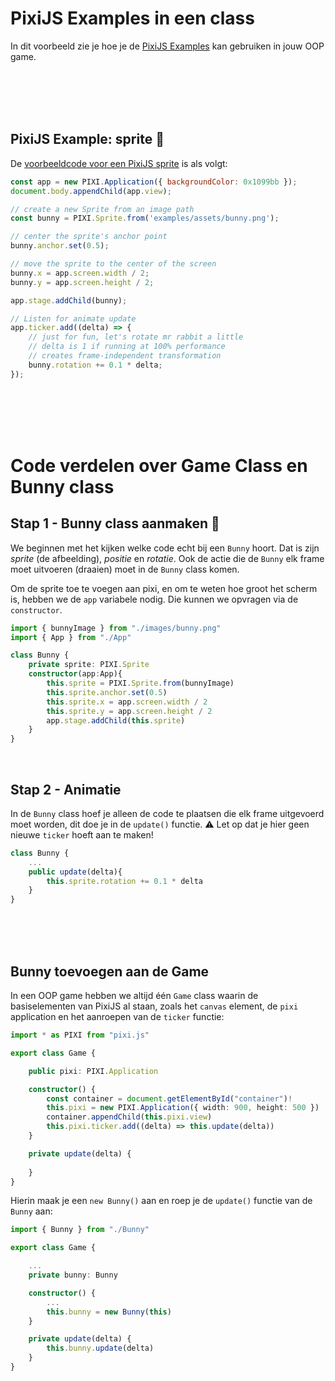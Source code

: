 # PixiJS Examples in een class

In dit voorbeeld zie je hoe je de [PixiJS Examples](https://pixijs.io/examples/) kan gebruiken in jouw OOP game.

<br>
<br>
<br>
<br>

## PixiJS Example: sprite 🐰 

De [voorbeeldcode voor een PixiJS sprite](https://pixijs.io/examples/#/sprite/basic.js) is als volgt:

```javascript
const app = new PIXI.Application({ backgroundColor: 0x1099bb });
document.body.appendChild(app.view);

// create a new Sprite from an image path
const bunny = PIXI.Sprite.from('examples/assets/bunny.png');

// center the sprite's anchor point
bunny.anchor.set(0.5);

// move the sprite to the center of the screen
bunny.x = app.screen.width / 2;
bunny.y = app.screen.height / 2;

app.stage.addChild(bunny);

// Listen for animate update
app.ticker.add((delta) => {
    // just for fun, let's rotate mr rabbit a little
    // delta is 1 if running at 100% performance
    // creates frame-independent transformation
    bunny.rotation += 0.1 * delta;
});
```

<br>
<br>
<br>
<br>

# Code verdelen over Game Class en Bunny class

## Stap 1 - Bunny class aanmaken 🐰 

We beginnen met het kijken welke code echt bij een `Bunny` hoort. Dat is zijn *sprite* (de afbeelding), *positie* en *rotatie*. Ook de actie die de `Bunny` elk frame moet uitvoeren (draaien) moet in de `Bunny` class komen.

Om de sprite toe te voegen aan pixi, en om te weten hoe groot het scherm is, hebben we de `app` variabele nodig. Die kunnen we opvragen via de `constructor`. 

```typescript
import { bunnyImage } from "./images/bunny.png"
import { App } from "./App"

class Bunny {
    private sprite: PIXI.Sprite
    constructor(app:App){
        this.sprite = PIXI.Sprite.from(bunnyImage)
        this.sprite.anchor.set(0.5)
        this.sprite.x = app.screen.width / 2
        this.sprite.y = app.screen.height / 2
        app.stage.addChild(this.sprite)
    }
}
```
<br>

## Stap 2 - Animatie

In de `Bunny` class hoef je alleen de code te plaatsen die elk frame uitgevoerd moet worden, dit doe je in de `update()` functie. ⚠️ Let op dat je hier geen nieuwe `ticker` hoeft aan te maken!

```typescript
class Bunny {
    ...
    public update(delta){
        this.sprite.rotation += 0.1 * delta
    }
}
```

<br>
<br>
<br>

## Bunny toevoegen aan de Game

In een OOP game hebben we altijd één `Game` class waarin de basiselementen van PixiJS al staan, zoals het `canvas` element, de `pixi` application en het aanroepen van de `ticker` functie: 

```typescript
import * as PIXI from "pixi.js"

export class Game {

    public pixi: PIXI.Application

    constructor() {
        const container = document.getElementById("container")!
        this.pixi = new PIXI.Application({ width: 900, height: 500 })
        container.appendChild(this.pixi.view)
        this.pixi.ticker.add((delta) => this.update(delta))
    }

    private update(delta) {
        
    }
}
```

Hierin maak je een `new Bunny()` aan en roep je de `update()` functie van de `Bunny` aan:

```typescript
import { Bunny } from "./Bunny"

export class Game {

    ...
    private bunny: Bunny

    constructor() {
        ...
        this.bunny = new Bunny(this)
    }

    private update(delta) {
        this.bunny.update(delta)
    }
}
```